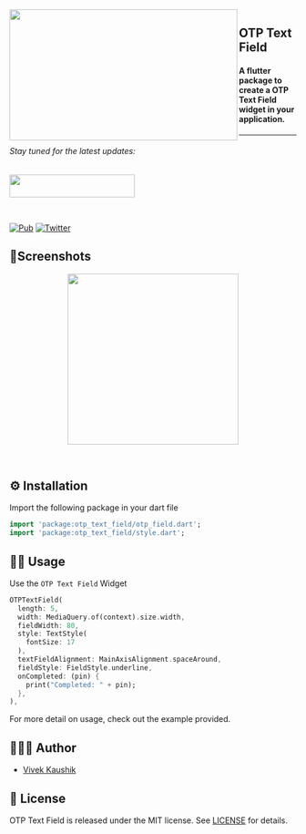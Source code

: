 <a href="https://github.com/iamvivekkaushik/OTPTextField">
<img align="left" src="https://raw.githubusercontent.com/iamvivekkaushik/OTPTextField/master/screenshot/logo.png" width="400" height="230" /></a>

<p><h2 align="left">OTP Text Field</h2></p>

<h4>A flutter package to create a OTP Text Field widget in your application.</h4>


___


<p><h6>Stay tuned for the latest updates:</h6>
<a href="https://github.com/iamvivekkaushik" >
<img src="https://raw.githubusercontent.com/iamvivekkaushik/OTPTextField/master/screenshot/github.png" width="220" height="40"></a></p>

</br>

[![Pub](https://img.shields.io/pub/v/otp_text_field)](https://pub.dev/packages/otp_text_field)
[![Twitter](https://img.shields.io/badge/Twitter-@vivek_kaushik_-blue.svg?style=flat)](https://twitter.com/vivek_kaushik_)

## 📱Screenshots
<p align="center">
<img src="https://raw.githubusercontent.com/iamvivekkaushik/OTPTextField/master/screenshot/screen.png" width="300"/>
</p>
<br>

## ⚙️ Installation

Import the following package in your dart file

```dart
import 'package:otp_text_field/otp_field.dart';
import 'package:otp_text_field/style.dart';
```

## 👨‍💻 Usage

Use the `OTP Text Field` Widget

```dart
OTPTextField(
  length: 5,
  width: MediaQuery.of(context).size.width,
  fieldWidth: 80,
  style: TextStyle(
    fontSize: 17
  ),
  textFieldAlignment: MainAxisAlignment.spaceAround,
  fieldStyle: FieldStyle.underline,
  onCompleted: (pin) {
    print("Completed: " + pin);
  },
),
```

For more detail on usage, check out the example provided.


## 🙍🏻‍♂️ Author

* [Vivek Kaushik](http://github.com/iamvivekkaushik/)


## 📄 License

OTP Text Field is released under the MIT license.
See [LICENSE](./LICENSE) for details.
